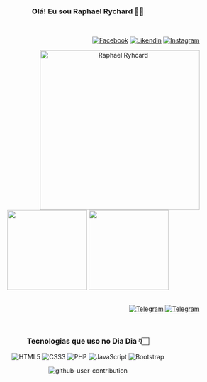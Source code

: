 <div align=center>

<section align=center>

### Olá! Eu sou Raphael Rychard 👋🏻
</section>

<section style="display: inline_block" align=right><br>
		
[![Facebook](https://img.shields.io/badge/Facebook-1877F2?style=for-the-badge&logo=facebook&logoColor=white)](https://www.linkedin.com/in/raphaelrychard)
[![Likendin](https://img.shields.io/badge/LinkedIn-0077B5?style=for-the-badge&logo=linkedin&logoColor=white)](https://www.linkedin.com/in/raphaelrychard)
[![Instagram](https://img.shields.io/badge/Instagram-E4405F?style=for-the-badge&logo=instagram&logoColor=white)](https://www.instagram.com/raphrych/)
</section>

<section>	
<img height=360em align=right  src="https://user-images.githubusercontent.com/67989564/172969445-bd8accaf-ba7d-42d2-b47d-a62d1cb3bf49.png" alt="Raphael Ryhcard">
</section>


<section style="display: inline_block" align=lefth><br>
	
<img height="180em"  src="https://github-readme-stats.vercel.app/api?username=raphaelrychard&show_icons=true&theme=buefy"> 
<img height="180em"  src="https://github-readme-stats.vercel.app/api/top-langs/?username=anuraghazra&layout=compact&theme=buefy"> 
</section>


<div style="display: inline_block" align=right><br>
  
[![Telegram](https://img.shields.io/badge/Telegram-2CA5E0?style=for-the-badge&logo=telegram&logoColor=white )](https://t.me/RaphaelRychard)
[![Telegram](https://img.shields.io/badge/WhatsApp-25D366?style=for-the-badge&logo=whatsapp&logoColor=white)](https://api.whatsapp.com/send?phone=5565984524722)
</div>

<div style="display: inline_block" align="center"><br>
	
### Tecnologias que uso no Dia Dia 👇🏻
<img src="https://img.shields.io/badge/HTML5-E34F26?style=for-the-badge&logo=html5&logoColor=white" alt="HTML5">
<img src="https://img.shields.io/badge/CSS3-1572B6?style=for-the-badge&logo=css3&logoColor=white" alt="CSS3">
<img src="https://img.shields.io/badge/PHP-777BB4?style=for-the-badge&logo=php&logoColor=white" alt="PHP">
<img src="https://img.shields.io/badge/JavaScript-F7DF1E?style=for-the-badge&logo=javascript&logoColor=black" alt="JavaScript"> 
<img src="https://img.shields.io/badge/Bootstrap-563D7C?style=for-the-badge&logo=bootstrap&logoColor=white" alt="Bootstrap">	
</div>

  ![github-user-contribution](https://user-images.githubusercontent.com/67989564/172982009-ae68fb42-c7b6-4b4b-87d1-bdef5a1f7712.svg)
	
</div>
